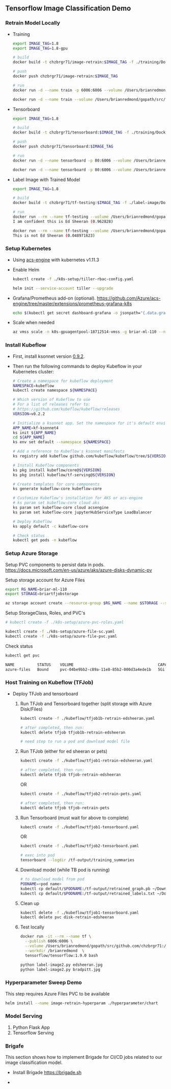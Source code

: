 ## Tensorflow Image Classification Demo


### Retrain Model Locally

* Training
    ```bash
    export IMAGE_TAG=1.8
    export IMAGE_TAG=1.8-gpu

    # build
    docker build -t chzbrgr71/image-retrain:$IMAGE_TAG -f ./training/Dockerfile ./training

    # push
    docker push chzbrgr71/image-retrain:$IMAGE_TAG

    # run
    docker run -d --name train -p 6006:6006 --volume /Users/brianredmond/gopath/src/github.com/chzbrgr71/image-classification/tf-output:/model chzbrgr71/image-retrain:$IMAGE_TAG

    docker run -d --name train --volume /Users/brianredmond/gopath/src/github.com/chzbrgr71/image-classification/tf-output:/tf-output chzbrgr71/image-retrain:$IMAGE_TAG "--how_many_training_steps=4000" "--learning_rate=0.01" "--bottleneck_dir=/tf-output/bottlenecks" "--model_dir=/tf-output/inception" "--summaries_dir=/tf-output/training_summaries/baseline" "--output_graph=/tf-output/retrained_graph.pb" "--output_labels=/tf-output/retrained_labels.txt" "--image_dir=images"
    ```

* Tensorboard
    ```bash
    export IMAGE_TAG=1.8

    # build
    docker build -t chzbrgr71/tensorboard:$IMAGE_TAG -f ./training/Dockerfile.tensorboard ./training

    # push
    docker push chzbrgr71/tensorboard:$IMAGE_TAG

    # run
    docker run -d --name tensorboard -p 80:6006 --volume /Users/brianredmond/gopath/src/github.com/chzbrgr71/image-classification/tf-output:/model chzbrgr71/tensorboard:$IMAGE_TAG

    docker run -d --name tensorboard -p 80:6006 --volume /Users/brianredmond/gopath/src/github.com/chzbrgr71/image-classification/tf-output:/tf-output chzbrgr71/tensorboard:$IMAGE_TAG "--logdir" "/tf-output/training_summaries"
    ```

* Label Image with Trained Model
    ```bash
    export IMAGE_TAG=1.8

    # build
    docker build -t chzbrgr71/tf-testing:$IMAGE_TAG -f ./label-image/Dockerfile ./label-image

    # run
    docker run --rm --name tf-testing --volume /Users/brianredmond/gopath/src/github.com/chzbrgr71/image-classification/label-image:/image chzbrgr71/tf-testing:$IMAGE_TAG /image/edsheeran.jpg
    I am confident this is Ed Sheeran (0.962828)

    docker run --rm --name tf-testing --volume /Users/brianredmond/gopath/src/github.com/chzbrgr71/image-classification/label-image:/image chzbrgr71/tf-testing:$IMAGE_TAG /image/bradpitt.jpg
    This is not Ed Sheeran (0.048971623)
    ```

### Setup Kubernetes

* Using [acs-engine](https://github.com/Azure/acs-engine) with kubernetes v1.11.3

* Enable Helm

    ```bash
    kubectl create -f ./k8s-setup/tiller-rbac-config.yaml
    
    helm init --service-account tiller --upgrade
    ```

* Grafana/Prometheus add-on (optional). https://github.com/Azure/acs-engine/tree/master/extensions/prometheus-grafana-k8s 

    ```bash
    echo $(kubectl get secret dashboard-grafana -o jsonpath="{.data.grafana-admin-password}" | base64 --decode)
    ```

* Scale when needed

    ```bash
    az vmss scale -n k8s-gpuagentpool-18712514-vmss -g briar-ml-110 --new-capacity 1 --no-wait
    ```

### Install Kubeflow

* First, install ksonnet version [0.9.2](https://ksonnet.io/#get-started).
* Then run the following commands to deploy Kubeflow in your Kubernetes cluster:

    ```bash
    # Create a namespace for kubeflow deployment
    NAMESPACE=kubeflow
    kubectl create namespace ${NAMESPACE}

    # Which version of Kubeflow to use
    # For a list of releases refer to:
    # https://github.com/kubeflow/kubeflow/releases
    VERSION=v0.2.2

    # Initialize a ksonnet app. Set the namespace for it's default environment.
    APP_NAME=kf-ksonnet4
    ks init ${APP_NAME}
    cd ${APP_NAME}
    ks env set default --namespace ${NAMESPACE}

    # Add a reference to Kubeflow's ksonnet manifests
    ks registry add kubeflow github.com/kubeflow/kubeflow/tree/${VERSION}/kubeflow

    # Install Kubeflow components
    ks pkg install kubeflow/core@${VERSION}
    ks pkg install kubeflow/tf-serving@${VERSION}

    # Create templates for core components
    ks generate kubeflow-core kubeflow-core

    # Customize Kubeflow's installation for AKS or acs-engine
    # ks param set kubeflow-core cloud aks
    ks param set kubeflow-core cloud acsengine
    ks param set kubeflow-core jupyterHubServiceType LoadBalancer

    # Deploy Kubeflow
    ks apply default -c kubeflow-core

    # Check status
    kubectl get pods -n kubeflow
    ```


### Setup Azure Storage

Setup PVC components to persist data in pods. https://docs.microsoft.com/en-us/azure/aks/azure-disks-dynamic-pv 

Setup storage account for Azure Files
```bash
export RG_NAME=briar-ml-110
export STORAGE=briartfjobstorage

az storage account create --resource-group $RG_NAME --name $STORAGE --sku Standard_LRS
```

Setup StorageClass, Roles, and PVC's
```bash
# kubectl create -f ./k8s-setup/azure-pvc-roles.yaml

kubectl create -f ./k8s-setup/azure-file-sc.yaml
kubectl create -f ./k8s-setup/azure-file-pvc.yaml
```

Check status
```bash
kubectl get pvc

NAME          STATUS    VOLUME                                     CAPACITY   ACCESS MODES   STORAGECLASS          AGE
azure-files   Bound     pvc-04be9bb2-c89a-11e8-85b2-000d3a4ede1b   5Gi        RWX            kubeflow-azurefiles   4h
```


### Host Training on Kubeflow (TFJob)

* Deploy TFJob and tensorboard

    1. Run TFJob and Tensorboard together (split storage with Azure Disk/Files)
        ```bash
        kubectl create -f ./kubeflow/tfjob1b-retrain-edsheeran.yaml
        
        # after completed, then run:
        kubectl delete tfjob tfjob1b-retrain-edsheeran

        # need step to run a pod and download model file

        ```

    2. Run TFJob (either for ed sheeran or pets)
        ```bash
        kubectl create -f ./kubeflow/tfjob1-retrain-edsheeran.yaml

        # after completed, then run:
        kubectl delete tfjob tfjob-retrain-edsheeran
        ```

        OR 

        ```bash
        kubectl create -f ./kubeflow/tfjob2-retrain-pets.yaml

        # after completed, then run:
        kubectl delete tfjob tfjob-retrain-pets
        ```

    3. Run Tensorboard (must wait for above to complete)
        ```bash
        kubectl create -f ./kubeflow/tfjob1-tensorboard.yaml
        ```

        OR

        ```bash
        kubectl create -f ./kubeflow/tfjob2-tensorboard.yaml
        ```

        ```bash
        # exec into pod
        tensorboard --logdir /tf-output/training_summaries
        ```

    4. Download model (while TB pod is running)
        ```bash        
        # to download model from pod
        PODNAME=<pod name>
        kubectl cp default/$PODNAME:/tf-output/retrained_graph.pb ~/Downloads/retrained_graph.pb
        kubectl cp default/$PODNAME:/tf-output/retrained_labels.txt ~/Downloads/retrained_labels.txt
        ```

    5. Clean up
        ```bash
        kubectl delete -f ./kubeflow/tfjob1-tensorboard.yaml
        kubectl delete pvc disk-retrain-edsheeran
        ```

    6. Test locally
        ```bash
        docker run -it --rm --name tf \
          --publish 6006:6006 \
          --volume /Users/brianredmond/gopath/src/github.com/chzbrgr71:/brianredmond \
          --workdir /brianredmond  \
          tensorflow/tensorflow:1.9.0 bash

        python label-image2.py edsheeran.jpg
        python label-image2.py bradpitt.jpg
        ```

### Hyperparameter Sweep Demo

This step requires Azure Files PVC to be available

```bash
helm install --name image-retrain-hyperparam ./hyperparameter/chart
```


### Model Serving

1. Python Flask App
2. Tensorflow Serving

### Brigafe

This section shows how to implement Brigade for CI/CD jobs related to our image classification model. 

* Install Brigade https://brigade.sh 

* 